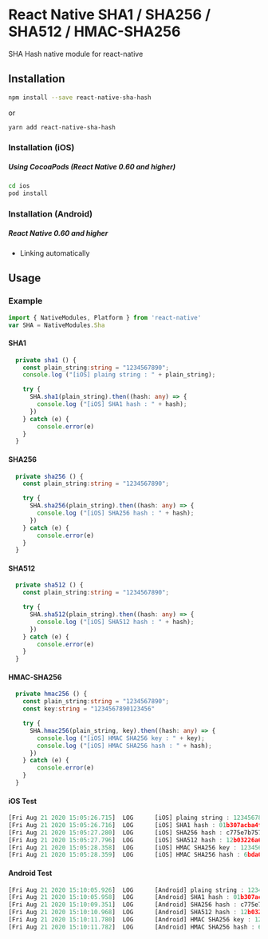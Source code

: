 # React Native SHA1 / SHA256 / SHA512 / HMAC-SHA256

SHA Hash native module for react-native

## Installation

```sh
npm install --save react-native-sha-hash
```

or

```sh
yarn add react-native-sha-hash
```

### Installation (iOS)

##### Using CocoaPods (React Native 0.60 and higher)

```sh
cd ios
pod install
```

### Installation (Android)

##### React Native 0.60 and higher
- Linking automatically

## Usage

### Example

```js
import { NativeModules, Platform } from 'react-native'
var SHA = NativeModules.Sha
```

#### SHA1
```ts
  private sha1 () {
    const plain_string:string = "1234567890";
    console.log ("[iOS] plaing string : " + plain_string);

    try {
      SHA.sha1(plain_string).then((hash: any) => {
        console.log ("[iOS] SHA1 hash : " + hash);
      })
    } catch (e) {
        console.error(e)
    }   
  }
```

#### SHA256
```ts
  private sha256 () {
    const plain_string:string = "1234567890";

    try {
      SHA.sha256(plain_string).then((hash: any) => {
        console.log ("[iOS] SHA256 hash : " + hash);
      })
    } catch (e) {
        console.error(e)
    }  
  }
```

#### SHA512
```ts
  private sha512 () {
    const plain_string:string = "1234567890";

    try {
      SHA.sha512(plain_string).then((hash: any) => {
        console.log ("[iOS] SHA512 hash : " + hash);
      })
    } catch (e) {
        console.error(e)
    }  
  }
```

#### HMAC-SHA256
```ts
  private hmac256 () {
    const plain_string:string = "1234567890";
    const key:string = "1234567890123456"

    try {
      SHA.hmac256(plain_string, key).then((hash: any) => {
        console.log ("[iOS] HMAC SHA256 key : " + key);
        console.log ("[iOS] HMAC SHA256 hash : " + hash);
      })
    } catch (e) {
        console.error(e)
    }  
  }
```

#### iOS Test
```ts
[Fri Aug 21 2020 15:05:26.715]  LOG      [iOS] plaing string : 1234567890
[Fri Aug 21 2020 15:05:26.716]  LOG      [iOS] SHA1 hash : 01b307acba4f54f55aafc33bb06bbbf6ca803e9a
[Fri Aug 21 2020 15:05:27.280]  LOG      [iOS] SHA256 hash : c775e7b757ede630cd0aa1113bd102661ab38829ca52a6422ab782862f268646
[Fri Aug 21 2020 15:05:27.796]  LOG      [iOS] SHA512 hash : 12b03226a6d8be9c6e8cd5e55dc6c7920caaa39df14aab92d5e3ea9340d1c8a4d3d0b8e4314f1f6ef131ba4bf1ceb9186ab87c801af0d5c95b1befb8cedae2b9
[Fri Aug 21 2020 15:05:28.358]  LOG      [iOS] HMAC SHA256 key : 1234567890123456
[Fri Aug 21 2020 15:05:28.359]  LOG      [iOS] HMAC SHA256 hash : 6bda0db7eca1d37b25d7beadae2290fa6a8b894ed02f0bc6e3d92583ae1a0dbe
```

#### Android Test
```ts
[Fri Aug 21 2020 15:10:05.926]  LOG      [Android] plaing string : 1234567890
[Fri Aug 21 2020 15:10:05.958]  LOG      [Android] SHA1 hash : 01b307acba4f54f55aafc33bb06bbbf6ca803e9a
[Fri Aug 21 2020 15:10:09.351]  LOG      [Android] SHA256 hash : c775e7b757ede630cd0aa1113bd102661ab38829ca52a6422ab782862f268646
[Fri Aug 21 2020 15:10:10.968]  LOG      [Android] SHA512 hash : 12b03226a6d8be9c6e8cd5e55dc6c7920caaa39df14aab92d5e3ea9340d1c8a4d3d0b8e4314f1f6ef131ba4bf1ceb9186ab87c801af0d5c95b1befb8cedae2b9
[Fri Aug 21 2020 15:10:11.780]  LOG      [Android] HMAC SHA256 key : 1234567890123456
[Fri Aug 21 2020 15:10:11.782]  LOG      [Android] HMAC SHA256 hash : 6bda0db7eca1d37b25d7beadae2290fa6a8b894ed02f0bc6e3d92583ae1a0dbe
```
